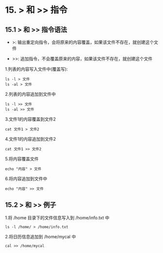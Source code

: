 # 15. > 和 >> 指令

## 15.1 > 和 >> 指令语法

* \>: 输出重定向指令，会将原来的内容覆盖，如果该文件不存在，就创建这个文件

* \>\>: 追加指令，不会覆盖原来的内容，如果该文件不存在，就创建这个文件


1.列表的内容写入文件中(覆盖写):
```shell script
ls -l > 文件
ls -al > 文件
```

2.列表的内容追加到文件中
```shell script
ls -l >> 文件
ls -al >> 文件
```

3.文件1的内容覆盖到文件2
```shell script
cat 文件1 > 文件2
```

4.文件1的内容追加到文件2
```shell script
cat 文件1 >> 文件2
```

5.将内容覆盖文件
```shell script
echo "内容" > 文件
```

6.将内容追加到文件中
```shell script
echo "内容" >> 文件
```


## 15.2 > 和 >> 例子
1.将 /home 目录下的文件信息写入到 /home/info.txt 中
```shell script
ls -l /home/ > /home/info.txt
```

2.将日历信息追加到 /home/mycal 中
```shell script
cal >> /home/mycal
```
